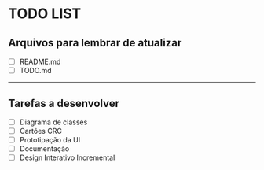 # TODO LIST

## Arquivos para lembrar de atualizar
- [ ] README.md
- [ ] TODO.md

----

## Tarefas a desenvolver
- [ ] Diagrama de classes
- [ ] Cartões CRC
- [ ] Prototipação da UI
- [ ] Documentação
- [ ] Design Interativo Incremental
